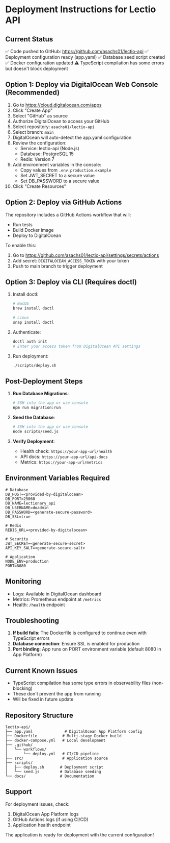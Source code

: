 # Deployment Instructions for Lectio API

## Current Status
✅ Code pushed to GitHub: https://github.com/asachs01/lectio-api
✅ Deployment configuration ready (app.yaml)
✅ Database seed script created
✅ Docker configuration updated
⚠️ TypeScript compilation has some errors but doesn't block deployment

## Option 1: Deploy via DigitalOcean Web Console (Recommended)

1. Go to https://cloud.digitalocean.com/apps
2. Click "Create App"
3. Select "GitHub" as source
4. Authorize DigitalOcean to access your GitHub
5. Select repository: `asachs01/lectio-api`
6. Select branch: `main`
7. DigitalOcean will auto-detect the app.yaml configuration
8. Review the configuration:
   - Service: lectio-api (Node.js)
   - Database: PostgreSQL 15
   - Redis: Version 7
9. Add environment variables in the console:
   - Copy values from `.env.production.example`
   - Set JWT_SECRET to a secure value
   - Set DB_PASSWORD to a secure value
10. Click "Create Resources"

## Option 2: Deploy via GitHub Actions

The repository includes a GitHub Actions workflow that will:
- Run tests
- Build Docker image
- Deploy to DigitalOcean

To enable this:
1. Go to https://github.com/asachs01/lectio-api/settings/secrets/actions
2. Add secret: `DIGITALOCEAN_ACCESS_TOKEN` with your token
3. Push to main branch to trigger deployment

## Option 3: Deploy via CLI (Requires doctl)

1. Install doctl:
   ```bash
   # macOS
   brew install doctl
   
   # Linux
   snap install doctl
   ```

2. Authenticate:
   ```bash
   doctl auth init
   # Enter your access token from DigitalOcean API settings
   ```

3. Run deployment:
   ```bash
   ./scripts/deploy.sh
   ```

## Post-Deployment Steps

1. **Run Database Migrations**:
   ```bash
   # SSH into the app or use console
   npm run migration:run
   ```

2. **Seed the Database**:
   ```bash
   # SSH into the app or use console
   node scripts/seed.js
   ```

3. **Verify Deployment**:
   - Health check: `https://your-app-url/health`
   - API docs: `https://your-app-url/api-docs`
   - Metrics: `https://your-app-url/metrics`

## Environment Variables Required

```env
# Database
DB_HOST=<provided-by-digitalocean>
DB_PORT=25060
DB_NAME=lectionary_api
DB_USERNAME=doadmin
DB_PASSWORD=<generate-secure-password>
DB_SSL=true

# Redis
REDIS_URL=<provided-by-digitalocean>

# Security
JWT_SECRET=<generate-secure-secret>
API_KEY_SALT=<generate-secure-salt>

# Application
NODE_ENV=production
PORT=8080
```

## Monitoring

- Logs: Available in DigitalOcean dashboard
- Metrics: Prometheus endpoint at `/metrics`
- Health: `/health` endpoint

## Troubleshooting

1. **If build fails**: The Dockerfile is configured to continue even with TypeScript errors
2. **Database connection**: Ensure SSL is enabled for production
3. **Port binding**: App runs on PORT environment variable (default 8080 in App Platform)

## Current Known Issues

- TypeScript compilation has some type errors in observability files (non-blocking)
- These don't prevent the app from running
- Will be fixed in future update

## Repository Structure

```
lectio-api/
├── app.yaml              # DigitalOcean App Platform config
├── Dockerfile           # Multi-stage Docker build
├── docker-compose.yml   # Local development
├── .github/
│   └── workflows/
│       └── deploy.yml   # CI/CD pipeline
├── src/                 # Application source
├── scripts/
│   ├── deploy.sh       # Deployment script
│   └── seed.js         # Database seeding
└── docs/               # Documentation
```

## Support

For deployment issues, check:
1. DigitalOcean App Platform logs
2. GitHub Actions logs (if using CI/CD)
3. Application health endpoint

The application is ready for deployment with the current configuration!